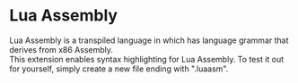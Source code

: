 # Lua Assembly
Lua Assembly is a transpiled language in which has language grammar that derives from x86 Assembly.\
This extension enables syntax highlighting for Lua Assembly. To test it out for yourself, simply create a new file ending with ".luaasm".